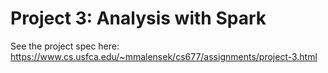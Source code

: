 # Project 3: Analysis with Spark

See the project spec here: https://www.cs.usfca.edu/~mmalensek/cs677/assignments/project-3.html
